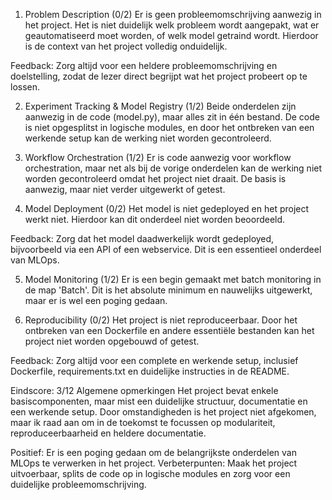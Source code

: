 1. Problem Description (0/2)
   Er is geen probleemomschrijving aanwezig in het project. Het is niet duidelijk welk probleem wordt aangepakt, wat er geautomatiseerd moet worden, of welk model getraind wordt. Hierdoor is de context van het project volledig onduidelijk.

Feedback:
Zorg altijd voor een heldere probleemomschrijving en doelstelling, zodat de lezer direct begrijpt wat het project probeert op te lossen.

2. Experiment Tracking & Model Registry (1/2)
   Beide onderdelen zijn aanwezig in de code (model.py), maar alles zit in één bestand. De code is niet opgesplitst in logische modules, en door het ontbreken van een werkende setup kan de werking niet worden gecontroleerd.

3. Workflow Orchestration (1/2)
   Er is code aanwezig voor workflow orchestration, maar net als bij de vorige onderdelen kan de werking niet worden gecontroleerd omdat het project niet draait. De basis is aanwezig, maar niet verder uitgewerkt of getest.

4. Model Deployment (0/2)
   Het model is niet gedeployed en het project werkt niet. Hierdoor kan dit onderdeel niet worden beoordeeld.

Feedback:
Zorg dat het model daadwerkelijk wordt gedeployed, bijvoorbeeld via een API of een webservice. Dit is een essentieel onderdeel van MLOps.

5. Model Monitoring (1/2)
   Er is een begin gemaakt met batch monitoring in de map 'Batch'. Dit is het absolute minimum en nauwelijks uitgewerkt, maar er is wel een poging gedaan.

6. Reproducibility (0/2)
   Het project is niet reproduceerbaar. Door het ontbreken van een Dockerfile en andere essentiële bestanden kan het project niet worden opgebouwd of getest.

Feedback:
Zorg altijd voor een complete en werkende setup, inclusief Dockerfile, requirements.txt en duidelijke instructies in de README.

Eindscore: 3/12
Algemene opmerkingen
Het project bevat enkele basiscomponenten, maar mist een duidelijke structuur, documentatie en een werkende setup. Door omstandigheden is het project niet afgekomen, maar ik raad aan om in de toekomst te focussen op modulariteit, reproduceerbaarheid en heldere documentatie.

Positief: Er is een poging gedaan om de belangrijkste onderdelen van MLOps te verwerken in het project.
Verbeterpunten: Maak het project uitvoerbaar, splits de code op in logische modules en zorg voor een duidelijke probleemomschrijving.
